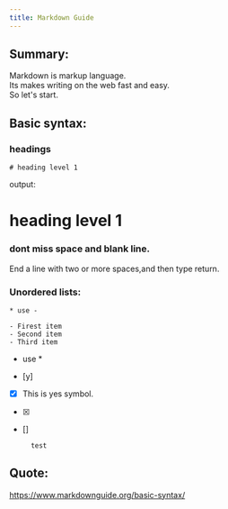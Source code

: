 ```yaml
---
title: Markdown Guide
---
```


## Summary:

Markdown is markup language.   
Its makes writing on the web fast and easy.  
So let's start.

## Basic syntax:

### headings

```
# heading level 1
```
output:
#   heading level 1
  
  
### dont miss space and blank line.
End a line with two or more spaces,and then type return.

### Unordered lists:
	* use -

```
- Firest item
- Second item
- Third item
```

* use *

* [y]
* [x] This is yes symbol.

- [x]
- []

		test
  
## Quote:

<https://www.markdownguide.org/basic-syntax/>

